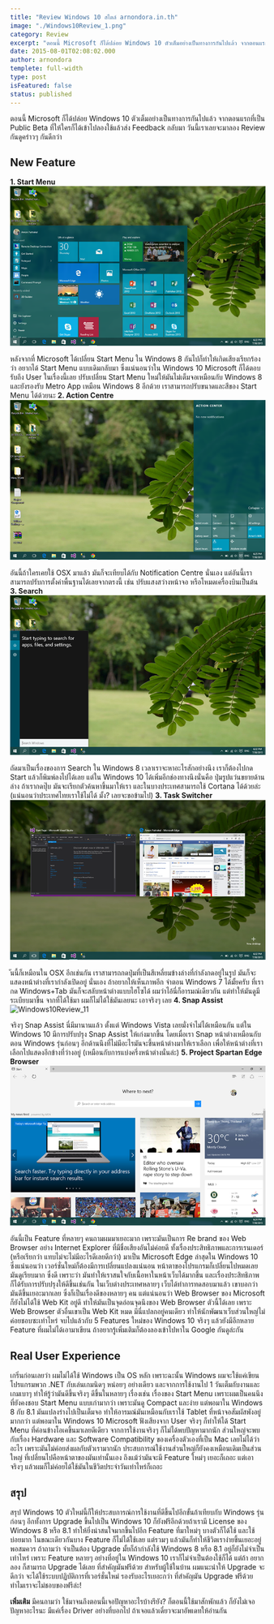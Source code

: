 ```yaml
---
title: "Review Windows 10 สไตล์ arnondora.in.th"
image: "./Windows10Review_1.png"
category: Review
excerpt: "ตอนนี้ Microsoft ก็ได้ปล่อย Windows 10 ตัวเต็มอย่างเป็นทางการกันไปแล้ว จากตอนแรกที่เป็น Public Beta ที่ให้ใครก็ได้เข้าไปลองใช้แล้วส่ง Feedback กลับมา วันนี้เราเลยจะมาลอง Review กันดูคร่าวๆ กันดีกว่า"
date: 2015-08-01T02:08:02.000
author: arnondora
templete: full-width
type: post
isFeatured: false
status: published
---
```


ตอนนี้ Microsoft ก็ได้ปล่อย Windows 10 ตัวเต็มอย่างเป็นทางการกันไปแล้ว จากตอนแรกที่เป็น Public Beta ที่ให้ใครก็ได้เข้าไปลองใช้แล้วส่ง Feedback กลับมา วันนี้เราเลยจะมาลอง Review กันดูคร่าวๆ กันดีกว่า

## New Feature
**1\. Start Menu**
![Windows10Review_2](./Windows10Review_2.png)

หลังจากที่ Microsoft ได้เปลี่ยน Start Menu ใน Windows 8 กันไปก็ทำให้เกิดเสียงเรียกร้องว่า อยากได้ Start Menu แบบเดิมกลับมา ซึ่งแน่นอนว่าใน Windows 10 Microsoft ก็ได้ตอบรับถึง User ในเรื่องนี้เลย ปรับเปลี่ยน Start Menu ใหม่ให้มันไม่เต็มจอเหมือนกับ Windows 8 และยังรองรับ Metro App เหมือน Windows 8 อีกด้วย เราสามารถปรับขนาดและสีของ Start Menu ได้ด้วยนะ
**2\. Action Centre**
![Windows10Review_4](./Windows10Review_4.png)

อันนี้ถ้าใครเคยใช้ OSX มาแล้ว มันก็จะเทียบได้กับ Notification Centre นั่นเอง แต่อันนี้เราสามารถปรับการตั้งค่าพื้นฐานได้เลยจากตรงนี้ เช่น ปรับแสงสว่างหน้าจอ หรือโหมดเครื่องบินเป็นต้น
**3\. Search**
![Windows10Review_9](./Windows10Review_9.png)

ถัดมาเป็นเรื่องของการ Search ใน Windows 8 เวลาเราจะหาอะไรสักอย่างนึง เราก็ต้องไปกด Start แล้วก็พิมพ์ลงไปได้เลย แต่ใน Windows 10 ได้เพิ่มอีกช่องทางนึงนั่นคือ ปุ่มรูปแว่นขยายด้านล่าง ถ้าเรากดปุ๊บ มันจะเรียกตัวค้นหาขึ้นมาให้เรา และในบางประเทศสามารถใช้ Cortana ได้ด้วยล่ะ (แน่นอนว่าประเทศไทยเราใช้ไม่ได้ มั้ง? เลยจะขอข้ามไป)
**3\. Task Switcher**
![Windows10Review_8](./Windows10Review_8.png)

ันนี้ก็เหมือนใน OSX อีกเช่นกัน เราสามารถกดปุ่มที่เป็นสีเหลี่ยมข้างล่างที่กำลังกดอยู่ในรูป มันก็จะแสดงหน้าต่างที่เรากำลังเปิดอยู่ นั่นเอง ถ้าอยากให้เห็นภาพอีก จำตอน Windows 7 ได้มั้ยครับ ที่เรากด Windows+Tab มันก็จะสลับหน้าต่างแบบไฮโซได้ ผมว่าไอ้นี่ก็อารมณ์เดียวกัน แต่ทำให้มันดูมีระเบียบมาขึ้น จากที่ได้ใช้มา ผมก็ไม่ได้ใช้มันเลยนะ เอาจริงๆ เลย
**4\. Snap Assist**
![Windows10Review_11](http://www.arnondora.in.th/wp-content/uploads/2015/08/Windows10Review_11-1024x576.png)

จริงๆ Snap Assist นี่มีมานานแล้ว ตั้งแต่ Windows Vista เลยมั่งจำไม่ได้เหมือนกัน แต่ใน Windows 10 มีการปรับปรุง Snap Assist ให้เก่งมากขึ้น โดยเมื่อเรา Snap หน้าต่างเหมือนกับตอน Windows รุ่นก่อนๆ อีกด้านนึงที่ไม่มีอะไรมันจะขึ้นหน้าต่างมาให้เราเลือก เพื่อให้หน้าต่างที่เราเลือกไปแสดงอีกข้างที่ว่างอยู่ (เหมือนกับการแบ่งครึ่งหน้าต่างนั่นล่ะ)
**5\. Project Spartan Edge Browser**
![Windows10Review_3](./Windows10Review_3.png)

อันนี้เป็น Feature ที่หลายๆ คนถามผมมาเยอะมาก เพราะมันเป็นการ Re brand ของ Web Browser อย่าง Internet Explorer ที่มีชื่อเสียงอันไม่ค่อยดี ทั้งเรื่องประสิทธิภาพและการเรนเดอร์ (หรือเรียกว่า แทบไม่จะไม่มีอะไรดีเลยดีกว่า) มาเป็น Microsoft Edge ล่าสุดใน Windows 10  ซึ่งแน่นอนว่า เวอร์ชั่นใหม่ก็ต้องมีการเปลี่ยนแปลงแน่นอน หน้าตาของโปรแกรมก็เปลี่ยนไปหมดเลย มันดูเรียบมาก ซึ่งดี เพราะว่า มันทำให้เราสนใจกับเนื้อหาในหน้าเว็บได้มากขึ้น และเรื่องประสิทธิภาพ ก็ได้รับการปรับปรุงให้ดีขึ้นเช่นกัน ในเว็บต่างประเทศหลายๆ เว็บได้ทำการทดสอบมาแล้ว เขาบอกว่า มันดีขึ้นเยอะมากเลย ซึ่งก็เป็นเรื่องดีของหลายๆ คน แต่แน่นอนว่า Web Browser ของ Microsoft ก็ยังไม่ได้ใช้ Web Kit อยู่ดี ทำให้มันเป็นจุดอ่อนจุดนึงของ Web Browser ตัวนี้ได้เลย เพราะ Web Browser ตัวอื่นเขาเป็น Web Kit หมด มีนี่แปลกอยู่คนเดียว ทำให้นักพัฒนาเว็บส่วนใหญ่ไม่ค่อยชอบซะเท่าไหร่
จบไปแล้วกับ 5 Features ใหม่ของ Windows 10 จริงๆ แล้วยังมีอีกหลาย Feature ที่ผมไม่ได้เอามาเขียน ถ้าอยากรู้เพิ่มเติมก็ต้องลองเข้าไปหาใน Google กันดูล่ะกัน

## Real User Experience
เกริ่นก่อนเลยว่า ผมไม่ได้ใช้ Windows เป็น OS หลัก เพราะฉะนั้น Windows ผมจะใช้แค่เขียนโปรแกรมพวก .NET กับเล่นเกมนิดๆ หน่อยๆ อย่างเดียว และจากการใช้งานไป 1 วันเต็มกับงานและเกมเบาๆ ทำให้รู้ว่ามันดีขึ้นจริงๆ ดีขึ้นในหลายๆ เรื่องเช่น เรื่องของ Start Menu เพราะผมเป็นคนนึงที่ยังคงชอบ Start Menu แบบเก่ามากว่า เพราะมันดู Compact และง่าย แต่พอมาใน Windows 8 กับ 8.1 มันแปลงร่างไปเป็นเต็มจอ ทำให้อารมณ์มันเหมือนกับเราใช้ Tablet ที่หน้าจอสัมผัสพังอยู่มากกว่า แต่พอมาใน Windows 10 Microsoft ฟังเสียงจาก User จริงๆ ก็ทำให้ได้ Start Menu ที่ค่อนข้างโอเคขึ้นมาเลยดีเดียว
จากการใช้งานจริงๆ ก็ไม่ได้พบปัญหามากนัก ส่วนใหญ่จะพบกับเรื่อง Hardware และ Software Compatibility ของเครื่องตัวเองที่เป็น Mac เลยไม่ได้ว่าอะไร เพราะมันไม่ค่อยส่งผลกับตัวเรามากนัก ประสบการณ์ใช้งานส่วนใหญ่ก็ยังคงเหมือนเดิมเป็นส่วนใหญ่ ที่เปลี่ยนไปคือหน้าตาของมันเท่านั้นเอง ถึงแม้ว่ามันจะมี Feature ใหม่ๆ เยอะก็เถอะ แต่เอาจริงๆ แล้วผมก็ไม่ค่อยได้ใช้มันในชีวิตประจำวันเท่าไหร่ก็เถอะ

## สรุป
สรุป Windows 10 ตัวใหม่นี้ก็ให้ประสบการณ์การใช้งานที่ดีขึ้นไปอีกขั้นถ้าเทียบกับ Windows รุ่นก่อนๆ อีกทั้งการ Upgrade ขึ้นไปเป็น Windows 10 ก็ยังฟรีอีกด้วยถ้าเรามี License ของ Windows 8 หรือ 8.1 ทำให้ยิ่งน่าสนใจมากขึ้นไปอีก Feature ที่มาใหม่ๆ บางตัวก็ได้ใช้ และใช้บ่อยมาก ในขณะเดียวกันบาง Feature ก็ไม่ได้ใช้เลย แต่รวมๆ แล้วมันก็ทำให้ชีวิตเราง่ายขึ้นเยอะอยู่พอสมควร ถ้าถามว่า จำเป็นต้อง Upgrade มั้ยก็ถ้ากำลังใช้ Windows 8 หรือ 8.1 อยู่ก็ยังไม่จำเป็นเท่าไหร่ เพราะ Feature หลายๆ อย่างที่อยู่ใน Windows 10 เราก็ไม่จำเป็นต้องใช้ก็ได้ แต่ถ้า อยากลอง ก็สามารถ Upgrade ได้เลย ที่สำคัญมันฟรีด้วย สำหรับผู้ใช้ในบ้าน ผมแนะนำให้ Upgrade จะดีกว่า จะได้ใช้ระบบปฏิบัติการที่เวอร์ชั่นใหม่ รองรับอะไรเยอะกว่า ที่สำคัญมัน Upgrade ฟรีด้วย ทำไมเราจะไม่ชอบของฟรีล่ะ!

**เพิ่มเติม**
มีคนถามว่า ใช้มาจนถึงตอนนี้เจอปัญหาอะไรบ้างรึยัง? ก็ตอนนี้ใช้มาสักพักแล้ว ก็ยังไม่เจอปัญหาอะไรนะ มีแค่เรื่อง Driver อย่างที่บอกไป ถ้าเจอแล้วเดี๋ยวจะมาอัพเดทให้อ่านกัน
